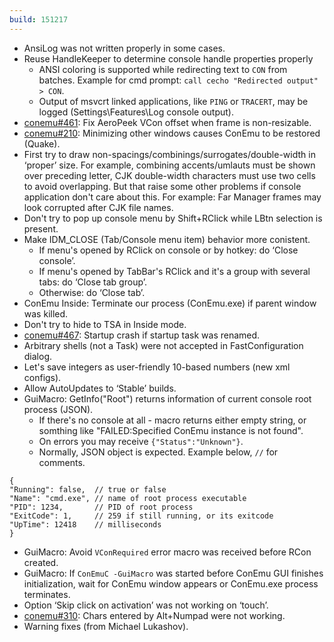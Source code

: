 ```yaml
---
build: 151217
---
```


* AnsiLog was not written properly in some cases.
* Reuse HandleKeeper to determine console handle properties properly
  * ANSI coloring is supported while redirecting text to `CON` from batches.
    Example for cmd prompt: `call cecho "Redirected output" > CON`.
  * Output of msvcrt linked applications, like `PING` or `TRACERT`,
    may be logged (Settings\Features\Log console output).
* [conemu#461](https://github.com/Maximus5/ConEmu/issues/461): Fix AeroPeek VCon offset when frame is non-resizable.
* [conemu#210](https://github.com/Maximus5/ConEmu/issues/210): Minimizing other windows causes ConEmu to be restored (Quake).
* First try to draw non-spacings/combinings/surrogates/double-width in ‘proper’ size.
  For example, combining accents/umlauts must be shown over preceding letter,
  CJK double-width characters must use two cells to avoid overlapping.
  But that raise some other problems if console application don't care about this.
  For example: Far Manager frames may look corrupted after CJK file names.
* Don't try to pop up console menu by Shift+RClick while LBtn selection is present.
* Make IDM_CLOSE (Tab/Console menu item) behavior more conistent.
  * If menu's opened by RClick on console or by hotkey:
    do ‘Close console’.
  * If menu's opened by TabBar's RClick and it's a group with several tabs:
    do ‘Close tab group’.
  * Otherwise: do ‘Close tab’.
* ConEmu Inside: Terminate our process (ConEmu.exe) if parent window was killed.
* Don't try to hide to TSA in Inside mode.
* [conemu#467](https://github.com/Maximus5/ConEmu/issues/467): Startup crash if startup task was renamed.
* Arbitrary shells (not a Task) were not accepted in FastConfiguration dialog.
* Let's save integers as user-friendly 10-based numbers (new xml configs).
* Allow AutoUpdates to ‘Stable’ builds.
* GuiMacro: GetInfo("Root") returns information of current console root process (JSON).
  * If there's no console at all - macro returns either empty string,
    or somthing like "FAILED:Specified ConEmu instance is not found".
  * On errors you may receive `{"Status":"Unknown"}`.
  * Normally, JSON object is expected. Example below, `//` for comments.

~~~
{
"Running": false,  // true or false
"Name": "cmd.exe", // name of root process executable
"PID": 1234,       // PID of root process
"ExitCode": 1,     // 259 if still running, or its exitcode
"UpTime": 12418    // milliseconds
}
~~~

* GuiMacro: Avoid `VConRequired` error macro was received before RCon created.
* GuiMacro: If `ConEmuC -GuiMacro` was started before ConEmu GUI finishes initialization,
  wait for ConEmu window appears or ConEmu.exe process terminates.
* Option ‘Skip click on activation’ was not working on ‘touch’.
* [conemu#310](https://github.com/Maximus5/ConEmu/issues/310): Chars entered by Alt+Numpad were not working.
* Warning fixes (from Michael Lukashov).
